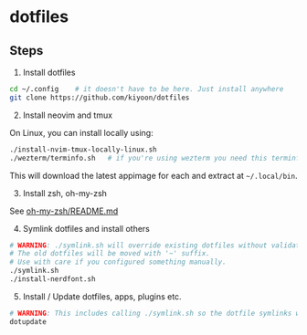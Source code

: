 # dotfiles

## Steps

1. Install dotfiles

```bash
cd ~/.config	# it doesn't have to be here. Just install anywhere
git clone https://github.com/kiyoon/dotfiles
```

2. Install neovim and tmux

On Linux, you can install locally using:

```bash
./install-nvim-tmux-locally-linux.sh
./wezterm/terminfo.sh	# if you're using wezterm you need this terminfo database
```

This will download the latest appimage for each and extract at `~/.local/bin`.

3. Install zsh, oh-my-zsh

See [oh-my-zsh/README.md](oh-my-zsh/README.md)

4. Symlink dotfiles and install others

```bash
# WARNING: ./symlink.sh will override existing dotfiles without validation (but will create a backup).
# The old dotfiles will be moved with '~' suffix.
# Use with care if you configured something manually.
./symlink.sh
./install-nerdfont.sh
```

5. Install / Update dotfiles, apps, plugins etc.

```zsh
# WARNING: This includes calling ./symlink.sh so the dotfile symlinks will be updated.
dotupdate
```
